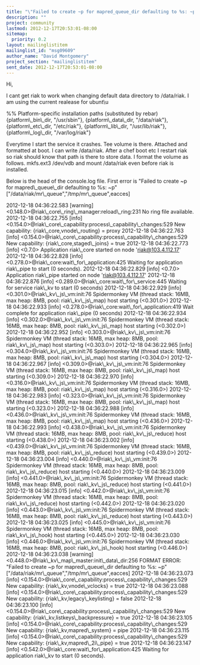 ```yaml
---
title: "\"Failed to create ~p for mapred_queue_dir defaulting to %s: ~p\"	[\"/data/riak/mr_queue\", \"/tmp/mr_queue\", eacces]"
description: ""
project: community
lastmod: 2012-12-17T20:53:01-08:00
sitemap:
  priority: 0.2
layout: mailinglistitem
mailinglist_id: "msg09609"
author_name: "David Montgomery"
project_section: "mailinglistitem"
sent_date: 2012-12-17T20:53:01-08:00
---
```



Hi,

I cant get riak to work when changing default data directory to
/data/riak. I am using the current realease for ubunt\\u

 %% Platform-specific installation paths (substituted by
rebar)
 {platform\\_bin\\_dir, "/usr/sbin"},
 {platform\\_data\\_dir, "/data/riak"},
 {platform\\_etc\\_dir, "/etc/riak"},
 {platform\\_lib\\_dir, "/usr/lib/riak"},
 {platform\\_log\\_dir, "/var/log/riak"}


Everytime I start the service it crashes. Tee volume is there. Attached
and formatted at boot. I can write /data/riak. After a chef boot etc I
restart riak so riak should know that path is there to store data. I
format the volume as follows. mkfs.ext3 /dev/vdb and mount /data/riak even
before riak is installed.

Below is the head of the console.log file. First error is "Failed to
create ~p for mapred\\_queue\\_dir defaulting to %s: ~p"
["/data/riak/mr\\_queue","/tmp/mr\\_queue",eacces]


2012-12-18 04:36:22.583 [warning]
&lt;0.148.0&gt;@riak\\_core\\_ring\\_manager:reload\\_ring:231 No ring file available.
2012-12-18 04:36:22.755 [info]
&lt;0.154.0&gt;@riak\\_core\\_capability:process\\_capability\\_changes:529 New
capability: {riak\\_core,vnode\\_routing} = proxy
2012-12-18 04:36:22.763 [info]
&lt;0.154.0&gt;@riak\\_core\\_capability:process\\_capability\\_changes:529 New
capability: {riak\\_core,staged\\_joins} = true
2012-12-18 04:36:22.773 [info] &lt;0.7.0&gt; Application riak\\_core started on
node 'riak@103.4.112.17'
2012-12-18 04:36:22.828 [info] &lt;0.278.0&gt;@riak\\_core:wait\\_for\\_application:425
Waiting for application riak\\_pipe to start (0 seconds).
2012-12-18 04:36:22.829 [info] &lt;0.7.0&gt; Application riak\\_pipe started on
node 'riak@103.4.112.17'
2012-12-18 04:36:22.876 [info] &lt;0.289.0&gt;@riak\\_core:wait\\_for\\_service:445
Waiting for service riak\\_kv to start (0 seconds)
2012-12-18 04:36:22.929 [info] &lt;0.301.0&gt;@riak\\_kv\\_js\\_vm:init:76 Spidermonkey
VM (thread stack: 16MB, max heap: 8MB, pool: riak\\_kv\\_js\\_map) host starting
(&lt;0.301.0&gt;)
2012-12-18 04:36:22.933 [info] &lt;0.278.0&gt;@riak\\_core:wait\\_for\\_application:419
Wait complete for application riak\\_pipe (0 seconds)
2012-12-18 04:36:22.934 [info] &lt;0.302.0&gt;@riak\\_kv\\_js\\_vm:init:76 Spidermonkey
VM (thread stack: 16MB, max heap: 8MB, pool: riak\\_kv\\_js\\_map) host starting
(&lt;0.302.0&gt;)
2012-12-18 04:36:22.952 [info] &lt;0.303.0&gt;@riak\\_kv\\_js\\_vm:init:76 Spidermonkey
VM (thread stack: 16MB, max heap: 8MB, pool: riak\\_kv\\_js\\_map) host starting
(&lt;0.303.0&gt;)
2012-12-18 04:36:22.965 [info] &lt;0.304.0&gt;@riak\\_kv\\_js\\_vm:init:76 Spidermonkey
VM (thread stack: 16MB, max heap: 8MB, pool: riak\\_kv\\_js\\_map) host starting
(&lt;0.304.0&gt;)
2012-12-18 04:36:22.967 [info] &lt;0.309.0&gt;@riak\\_kv\\_js\\_vm:init:76 Spidermonkey
VM (thread stack: 16MB, max heap: 8MB, pool: riak\\_kv\\_js\\_map) host starting
(&lt;0.309.0&gt;)
2012-12-18 04:36:22.970 [info] &lt;0.316.0&gt;@riak\\_kv\\_js\\_vm:init:76 Spidermonkey
VM (thread stack: 16MB, max heap: 8MB, pool: riak\\_kv\\_js\\_map) host starting
(&lt;0.316.0&gt;)
2012-12-18 04:36:22.983 [info] &lt;0.323.0&gt;@riak\\_kv\\_js\\_vm:init:76 Spidermonkey
VM (thread stack: 16MB, max heap: 8MB, pool: riak\\_kv\\_js\\_map) host starting
(&lt;0.323.0&gt;)
2012-12-18 04:36:22.988 [info] &lt;0.436.0&gt;@riak\\_kv\\_js\\_vm:init:76 Spidermonkey
VM (thread stack: 16MB, max heap: 8MB, pool: riak\\_kv\\_js\\_map) host starting
(&lt;0.436.0&gt;)
2012-12-18 04:36:22.993 [info] &lt;0.438.0&gt;@riak\\_kv\\_js\\_vm:init:76 Spidermonkey
VM (thread stack: 16MB, max heap: 8MB, pool: riak\\_kv\\_js\\_reduce) host
starting (&lt;0.438.0&gt;)
2012-12-18 04:36:23.002 [info] &lt;0.439.0&gt;@riak\\_kv\\_js\\_vm:init:76 Spidermonkey
VM (thread stack: 16MB, max heap: 8MB, pool: riak\\_kv\\_js\\_reduce) host
starting (&lt;0.439.0&gt;)
2012-12-18 04:36:23.004 [info] &lt;0.440.0&gt;@riak\\_kv\\_js\\_vm:init:76 Spidermonkey
VM (thread stack: 16MB, max heap: 8MB, pool: riak\\_kv\\_js\\_reduce) host
starting (&lt;0.440.0&gt;)
2012-12-18 04:36:23.009 [info] &lt;0.441.0&gt;@riak\\_kv\\_js\\_vm:init:76 Spidermonkey
VM (thread stack: 16MB, max heap: 8MB, pool: riak\\_kv\\_js\\_reduce) host
starting (&lt;0.441.0&gt;)
2012-12-18 04:36:23.015 [info] &lt;0.442.0&gt;@riak\\_kv\\_js\\_vm:init:76 Spidermonkey
VM (thread stack: 16MB, max heap: 8MB, pool: riak\\_kv\\_js\\_reduce) host
starting (&lt;0.442.0&gt;)
2012-12-18 04:36:23.020 [info] &lt;0.443.0&gt;@riak\\_kv\\_js\\_vm:init:76 Spidermonkey
VM (thread stack: 16MB, max heap: 8MB, pool: riak\\_kv\\_js\\_reduce) host
starting (&lt;0.443.0&gt;)
2012-12-18 04:36:23.025 [info] &lt;0.445.0&gt;@riak\\_kv\\_js\\_vm:init:76 Spidermonkey
VM (thread stack: 16MB, max heap: 8MB, pool: riak\\_kv\\_js\\_hook) host starting
(&lt;0.445.0&gt;)
2012-12-18 04:36:23.030 [info] &lt;0.446.0&gt;@riak\\_kv\\_js\\_vm:init:76 Spidermonkey
VM (thread stack: 16MB, max heap: 8MB, pool: riak\\_kv\\_js\\_hook) host starting
(&lt;0.446.0&gt;)
2012-12-18 04:36:23.038 [warning]
&lt;0.448.0&gt;@riak\\_kv\\_map\\_master:init\\_data\\_dir:256 FORMAT ERROR: "Failed to
create ~p for mapred\\_queue\\_dir defaulting to %s: ~p"
["/data/riak/mr\\_queue","/tmp/mr\\_queue",eacces]
2012-12-18 04:36:23.073 [info]
&lt;0.154.0&gt;@riak\\_core\\_capability:process\\_capability\\_changes:529 New
capability: {riak\\_kv,vnode\\_vclocks} = true
2012-12-18 04:36:23.088 [info]
&lt;0.154.0&gt;@riak\\_core\\_capability:process\\_capability\\_changes:529 New
capability: {riak\\_kv,legacy\\_keylisting} = false
2012-12-18 04:36:23.100 [info]
&lt;0.154.0&gt;@riak\\_core\\_capability:process\\_capability\\_changes:529 New
capability: {riak\\_kv,listkeys\\_backpressure} = true
2012-12-18 04:36:23.105 [info]
&lt;0.154.0&gt;@riak\\_core\\_capability:process\\_capability\\_changes:529 New
capability: {riak\\_kv,mapred\\_system} = pipe
2012-12-18 04:36:23.115 [info]
&lt;0.154.0&gt;@riak\\_core\\_capability:process\\_capability\\_changes:529 New
capability: {riak\\_kv,mapred\\_2i\\_pipe} = true
2012-12-18 04:36:23.147 [info] &lt;0.542.0&gt;@riak\\_core:wait\\_for\\_application:425
Waiting for application riak\\_kv to start (0 seconds).

